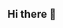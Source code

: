 ## Hi there 👋

<!--
**romeoJorge/romeoJorge** is a ✨ _special_ ✨ repository because its `README.md` (this file) appears on your GitHub profile.

🌱 I’m currently learning Web Developrment but I want to learn more abour Development. 


-->
